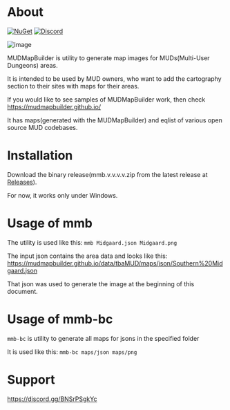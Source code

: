 # About
[![NuGet](https://img.shields.io/nuget/v/MUDMapBuilder.svg)](https://www.nuget.org/packages/MUDMapBuilder/)
[![Discord](https://img.shields.io/discord/1335801517856264264)](https://discord.gg/BNSrPSgkYc)

![image](https://github.com/user-attachments/assets/4e6bbb60-717d-439b-9a5d-d8574be32c1b)

MUDMapBuilder is utility to generate map images for MUDs(Multi-User Dungeons) areas.

It is intended to be used by MUD owners, who want to add the cartography section to their sites with maps for their areas.

If you would like to see samples of MUDMapBuilder work, then check https://mudmapbuilder.github.io/

It has maps(generated with the MUDMapBuilder) and eqlist of various open source MUD codebases.

# Installation
Download the binary release(mmb.v.v.v.v.zip from the latest release at [Releases](https://github.com/rds1983/MUDMapBuilder/releases)). 

For now, it works only under Windows.

# Usage of mmb
The utility is used like this: `mmb Midgaard.json Midgaard.png`

The input json contains the area data and looks like this: https://mudmapbuilder.github.io/data/tbaMUD/maps/json/Southern%20Midgaard.json

That json was used to generate the image at the beginning of this document.

# Usage of mmb-bc
`mmb-bc` is utility to generate all maps for jsons in the specified folder

It is used like this: `mmb-bc maps/json maps/png`

# Support
https://discord.gg/BNSrPSgkYc
